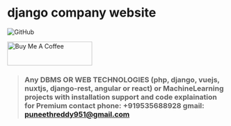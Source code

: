 # django company website
![GitHub](https://img.shields.io/github/license/puneethreddyhc/online-shopping-system-advanced)

<a href="https://www.buymeacoffee.com/puneethreddyhc" target="_blank"><img src="https://cdn.buymeacoffee.com/buttons/v2/default-yellow.png" alt="Buy Me A Coffee" width="195" height="55"></a>


> ### Any DBMS OR WEB TECHNOLOGIES (php, django, vuejs, nuxtjs, django-rest, angular or react) or MachineLearning projects with installation support and code explaination for Premium contact phone: +919535688928 gmail: puneethreddy951@gmail.com
